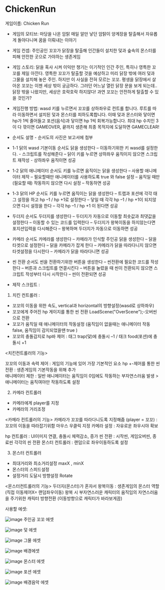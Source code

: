 # ChickenRun
게임이름: Chicken Run

- 게임의 모티브: 마당을 나온 암탉
매일 알만 낳던 암탉이 양계장을 탈출해서 자유롭게 돌아다니며 꿈을 이뤄내는 이야기 

- 게임 컨셉: 주인공인 꼬꼬가 닭장을 탈출해 인간들이 설치한 덫과 숲속의 몬스터를 피해 안전한 곳으로 가야하는 생존게임

- 게임 스토리: 
닭을 혹사 시켜 이익만 챙기는 이기적인 인간 주인, 특히나 영특한 꼬꼬를 제일 아낀다. 영특한 꼬꼬가 탈출할 것을 예상하고 미리 닭장 밖에 여러 덫과 그물을 설치해 놓은 주인. 하지만 이 사실을 전혀 모르는 꼬꼬. 평생을 닭장에서 살아온 꼬꼬는 이젠 세상 밖이 궁금하다. 그러던 어느날 열린 닭장 문을 보게 되는데.. 닭장 밖을 나왔지만, 세상은 호락호락 하지않다! 과연 꼬꼬는 안전하게 탈출할 수 있을 것인가?


- 게임진행 방법:
wasd 키를 누르면서 꼬꼬를 상하좌우로 컨트롤 합니다. 루트를 따라 이동하면서 설치된 덫과 몬스터를 피하도록합니다. 이때 덫과 몬스터와 닿이면 hp가 1씩 줄어들고 포션(음식)과 닿이면 hp 1씩 회복가능합니다. 최대 hp 수치인 3 이 다 깎이면 GAMEOVER, 끝까지 생존해 최종 목적지에 도달하면 GAMECLEAR!  


- 순서도 설명 - 순서도의 사진은 보고서에 첨부

- 1-1 
닭의 wasd 기본이동 순서도 
닭을 생성한다 – 이동하기위한 키 wasd를 설정한다. - 스크립트를 작성해준다 – 닭이 키를 누르면 상하좌우 움직이지 않으면 스크립트 재작성 - 상하좌우 움직이면 성공 

- 1-2 
닭의 애니메이터 순서도 
키를 누르면 움직이는 닭을 생성한다 – 사용할 애니메이터 제작 – 필요할때만 애니메이터를 사용하도록 true 와 false 설정 – 움직일 때만 (필요할 때) 작동하지 않으면 다시 설정 – 작동하면 성공  

- 1-3
닭의 HP 순서도 
키를 누르면 움직이는 닭을 생성한다 – 트랩과 포션에 각각 태그 설정을 하고 hp –1 / hp +1로 설정한다 – 닿일 때  각각 hp –1 / hp +1이 되지않으면 다시 설정을 한다 – 각각 hp –1 / hp +1 이 된다면 성공  

- 두더지 순서도 
두더지를 생성한다 – 두더지가 자동으로 이동할 최솟값과 최댓값을 설정한다 – 이동할 수 있는 코드를 입력한다 – 두더지가 왕복이동을 하지않는다면 포지션입력을 다시해준다 – 왕복하며 두더지가 자동으로 이동하면 성공 

- 카메라 순서도 
카메라를 생성한다 – 카메라가 인식할 주인공 닭을 생성한다 – 닭을 타겟으로 설정한다 – 닭을 카메라가 잡게 한다 – 카메라가 닭을 따라다니지 않으면 타겟설정을 다시한다 – 카메라가 닭을 따라다니면 성공 

- 씬 전환 순서도 
씬을 전환하기위한 버튼을 생성한다 – 씬전환에 필요한 코드를 작성한다 – 버튼과 스크립트를 연결시킨다 – 버튼을 눌렀을 때 씬이 전환되지 않으면 스크립트 작성부터 다시 시작한다 – 씬이 전환되면 성공 

- 제작 스크립트 :

1) 치킨 컨트롤러 : 
+ 꼬꼬의 이동을 위한 속도, vertical과 horizontal의 방향설정(wasd로 상하좌우)
+ 꼬꼬에게 주어진 hp 게이지를 통한 씬 전환 LoadScene("OverScene");-오버씬으로 전환
+ 꼬꼬가 움직일 때 애니메이터의 작동설정 (움직임이 없을때는 애니메이터 작동false, 움직임이 감지되었을땐 true ) 
+ 꼬꼬의 충돌감지로 hp바 제어 : 태그 trap(덫)에 충돌시 –1 / 태크 food(포션)에 충돌시 +1 

<치킨컨트롤러의 기능> 

꼬꼬의 이동과 속력 제어 : 게임의 기능에 있어 가장 기본적인 요소 
hp +-제어를 통한 씬 전환 : 생존게임의 기본작동을 위해 추가  
애니메이터 제한 : 일반 애니메이터는 움직임이 0임에도 작동하는 부자연스러움 발생 > 애니메이터는 움직여야만 작동하도록 설정 


2) 카메라 컨트롤러
+ 카메라에게 player를 지정 
+ 카메라의 거리조정 

<카메라 컨트롤러의 기능> 
카메라가 꼬꼬를 따라다니도록 지정해줌 (player = 꼬꼬) : 꼬꼬의 이동을 따라잡기위함 
마우스 우클릭 지정 카메라 설정 : 자유로운 좌우시야 확보 


hp 컨트롤러 : UI이미지 연결, 충돌시 체력감소, 증가 
씬 전환 : 시작씬, 게임오버씬, 종료씬 각각의 씬 전환 
몬스터 컨트롤러 : 랜덤으로 좌우이동하도록 설정 


3) 몬스터 컨트롤러
+ 최대거리와 최소거리설정 maxX , minX
+ 몬스터의 스피드설정 
+ 설정거리 도달시 방향설정 Rotate 

<몬스터컨트롤러의 기능>
두더지(몬스터)가 혼자서 왕복이동 : 생존게임의 몬스터 역할(직접 이동제어X= 랜덤좌우이동) 
왕복 시 부자연스러운 캐릭터의 움직임의 자연스러움을 주기위한 캐릭터 방향전환
(이동방향으로 캐릭터가 바라보게끔)


사용할 에셋:

![image](https://user-images.githubusercontent.com/84612961/120946418-64234200-c777-11eb-8b5d-66be73d04ef9.png)
주인공 꼬꼬 에셋

![image](https://user-images.githubusercontent.com/84612961/120946457-8ae17880-c777-11eb-88e5-9618165af134.png)
덫 에셋

![image](https://user-images.githubusercontent.com/84612961/121801753-e29a4b00-cc73-11eb-951b-052310b44fc4.png)
그물 에셋

![image](https://user-images.githubusercontent.com/84612961/120946478-a0ef3900-c777-11eb-94b6-ff1615fdd5c0.png)
배경에셋

![image](https://user-images.githubusercontent.com/84612961/120946492-b19faf00-c777-11eb-9a5f-34aea5ac3a06.png)
몬스터 에셋

![image](https://user-images.githubusercontent.com/84612961/120946522-c2e8bb80-c777-11eb-8d1e-e0a5f24c57ab.png)
포션 에셋

![image](https://user-images.githubusercontent.com/84612961/121801652-50924280-cc73-11eb-99db-c9b54dbc6b53.png)
배경음악 에셋





